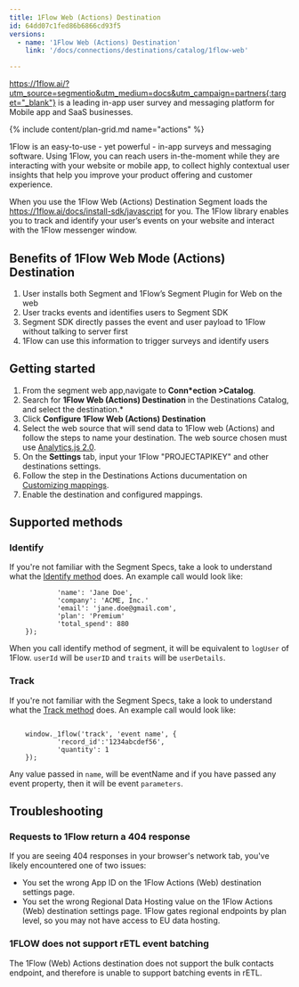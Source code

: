 ```yaml
---
title: 1Flow Web (Actions) Destination
id: 64dd07c1fed86b6866cd93f5
versions:
  - name: '1Flow Web (Actions) Destination'
    link: '/docs/connections/destinations/catalog/1flow-web'

---
```

https://1flow.ai/?utm_source=segmentio&utm_medium=docs&utm_campaign=partners{:target="_blank"} is a leading in-app user survey and messaging platform for Mobile app and SaaS businesses.

{% include content/plan-grid.md name="actions" %}

1Flow is an easy-to-use - yet powerful - in-app surveys and messaging software.
Using 1Flow, you can reach users in-the-moment while they are interacting with your website or mobile app, to collect highly contextual user insights that help you improve your product offering and customer experience.

When you use the 1Flow Web (Actions) Destination Segment loads the https://1flow.ai/docs/install-sdk/javascript for you. The 1Flow library enables you to track and identify your user’s events on your website and interact with the 1Flow messenger window.

## Benefits of 1Flow Web Mode (Actions) Destination
1. User installs both Segment and 1Flow’s Segment Plugin for Web on the web
2. User tracks events and identifies users to Segment SDK
3. Segment SDK directly passes the event and user payload to 1Flow without talking to server first
4. 1Flow can use this information to trigger surveys and identify users


## Getting started
1. From the segment web app,navigate to  **Conn*ection >Catalog**.
2. Search for **1Flow  Web (Actions) Destination** in the Destinations Catalog, and select the destination.*
3. Click **Configure 1Flow Web (Actions) Destination**
4. Select the web source that will send data to 1Flow web (Actions) and follow  the steps to name your destination. The web source chosen must use [Analytics.js 2.0](/docs/connections/source/catalog/libraries/website/javascript).
5. On the **Settings** tab, input your 1Flow "PROJECTAPIKEY" and other destinations settings.
6. Follow the step in the Destinations Actions ducumentation on [Customizing mappings](/docs/connections/destinations/action/#customizing-mappings).
 7. Enable the destination and configured mappings.


## Supported methods

### Identify
If you're not familiar with the Segment Specs, take a look to understand what the [Identify method](/docs/connections/spec/identify/) does. An example call would look like:

```window._1flow('identify', 'userId', {
			'name': 'Jane Doe', 
			'company': 'ACME, Inc.'
			'email': 'jane.doe@gmail.com', 
			'plan': 'Premium'
			'total_spend': 880
	});

```
When you call identify method of segment, it will be equivalent to `logUser` of 1Flow. `userId` will be `userID` and `traits` will be `userDetails`.

### Track
If you're not familiar with the Segment Specs, take a look to understand what the [Track method](/docs/connections/spec/track/) does. An example call would look like:

```

	window._1flow('track', 'event name', {
			'record_id':'1234abcdef56', 
			'quantity': 1
	});

```
Any value passed in `name`, will be eventName and if you have passed any event property, then it will be event `parameters`.


## Troubleshooting

### Requests to 1Flow return a 404 response
If you are seeing 404 responses in your browser's network tab, you've likely encountered one of two issues:

- You set the wrong App ID on the 1Flow Actions (Web) destination settings page.
- You set the wrong Regional Data Hosting value on the 1Flow Actions (Web) destination settings page. 1Flow gates regional endpoints by plan level, so you may not have access to EU data hosting.

### 1FLOW does not support rETL event batching
The 1Flow (Web) Actions destination does not support the bulk contacts endpoint, and therefore is unable to support batching events in rETL.